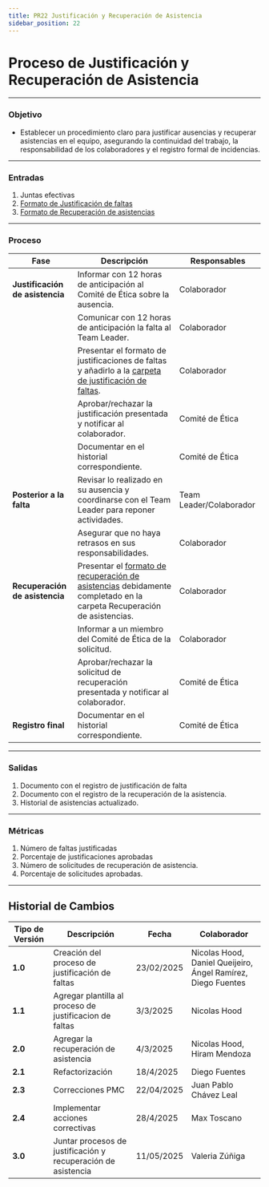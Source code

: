 ```yaml
---
title: PR22 Justificación y Recuperación de Asistencia
sidebar_position: 22
---
```


# Proceso de Justificación y Recuperación de Asistencia

---

### Objetivo

- Establecer un procedimiento claro para justificar ausencias y recuperar asistencias en el equipo, asegurando la continuidad del trabajo, la responsabilidad de los colaboradores y el registro formal de incidencias.

---

### Entradas

1. Juntas efectivas
2. [Formato de Justificación de faltas](https://docs.google.com/document/d/1iaZjdpeGxCJ-D3fAqPj4vEzI2uxdseNqC2Qj9vblE5I/edit?usp=sharing)
3. [Formato de Recuperación de asistencias](https://docs.google.com/document/d/1ITy1mSxYEbpZlgPr5B6GFSGERKHlTQCQpj8v0V6gz6g/edit?usp=sharing)

---

### Proceso

| Fase                            | Descripción                                                                                                                                                                                                               | Responsables            |
| ------------------------------- | ------------------------------------------------------------------------------------------------------------------------------------------------------------------------------------------------------------------------- | ----------------------- |
| **Justificación de asistencia** | Informar con 12 horas de anticipación al Comité de Ética sobre la ausencia.                                                                                                                                               | Colaborador             |
|                                 | Comunicar con 12 horas de anticipación la falta al Team Leader.                                                                                                                                                           | Colaborador             |
|                                 | Presentar el formato de justificaciones de faltas y añadirlo a la [carpeta de justificación de faltas](https://drive.google.com/drive/folders/1XTXSAhKDnb3mBSdOwFK179TPhYcSdHsi?usp=drive_link).                          | Colaborador             |
|                                 | Aprobar/rechazar la justificación presentada y notificar al colaborador.                                                                                                                                                  | Comité de Ética         |
|                                 | Documentar en el historial correspondiente.                                                                                                                                                                               | Comité de Ética         |
| **Posterior a la falta**        | Revisar lo realizado en su ausencia y coordinarse con el Team Leader para reponer actividades.                                                                                                                            | Team Leader/Colaborador |
|                                 | Asegurar que no haya retrasos en sus responsabilidades.                                                                                                                                                                   | Colaborador             |
| **Recuperación de asistencia**  | Presentar el [formato de recuperación de asistencias](https://docs.google.com/document/d/1ITy1mSxYEbpZlgPr5B6GFSGERKHlTQCQpj8v0V6gz6g/edit?usp=sharing) debidamente completado en la carpeta Recuperación de asistencias. | Colaborador             |
|                                 | Informar a un miembro del Comité de Ética de la solicitud.                                                                                                                                                                | Colaborador             |
|                                 | Aprobar/rechazar la solicitud de recuperación presentada y notificar al colaborador.                                                                                                                                      | Comité de Ética         |
| **Registro final**              | Documentar en el historial correspondiente.                                                                                                                                                                               | Comité de Ética         |

---

### Salidas

1. Documento con el registro de justificación de falta
2. Documento con el registro de la recuperación de la asistencia.
3. Historial de asistencias actualizado.

---

### Métricas

1. Número de faltas justificadas
2. Porcentaje de justificaciones aprobadas
3. Número de solicitudes de recuperación de asistencia.
4. Porcentaje de solicitudes aprobadas.

---

## Historial de Cambios

| **Tipo de Versión** | **Descripción**                                               | **Fecha**  | **Colaborador**                                              |
| ------------------- | ------------------------------------------------------------- | ---------- | ------------------------------------------------------------ |
| **1.0**             | Creación del proceso de justificación de faltas               | 23/02/2025 | Nicolas Hood, Daniel Queijeiro, Ángel Ramírez, Diego Fuentes |
| **1.1**             | Agregar plantilla al proceso de justificacion de faltas       | 3/3/2025   | Nicolas Hood                                                 |
| **2.0**             | Agregar la recuperación de asistencia                         | 4/3/2025   | Nicolas Hood, Hiram Mendoza                                  |
| **2.1**             | Refactorización                                               | 18/4/2025  | Diego Fuentes                                                |
| **2.3**             | Correcciones PMC                                              | 22/04/2025 | Juan Pablo Chávez Leal                                       |
| **2.4**             | Implementar acciones correctivas                              | 28/4/2025  | Max Toscano                                                  |
| **3.0**             | Juntar procesos de justificación y recuperación de asistencia | 11/05/2025 | Valeria Zúñiga                                               |
